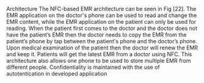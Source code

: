 Architecture
The NFC-based EMR architecture can be seen in Fig [22]. The EMR application on 
the doctor's phone can be used to read and change the EMR content, while the EMR 
application on the patient can only be used for reading. When the patient first comes to 
the doctor and the doctor does not have the patient’s EMR then the doctor needs to copy 
the EMR from the patient’s phone by tap between the patient's phone and the doctor’s 
phone. Upon medical examination of the patient then the doctor will renew the EMR 
and keep it. Patients will get the latest EMR from a doctor using NFC.
This architecture also allows one phone to be used to store multiple EMR from 
different people. Confidentiality is maintained with the use of autotentication in 
developed application

